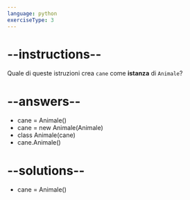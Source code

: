 ```yaml
---
language: python
exerciseType: 3
---
```


# --instructions--

Quale di queste istruzioni crea `cane` come __istanza__ di `Animale`?

# --answers--

- cane = Animale()
- cane = new Animale(Animale)
- class Animale(cane)
- cane.Animale()

# --solutions--

- cane = Animale()
